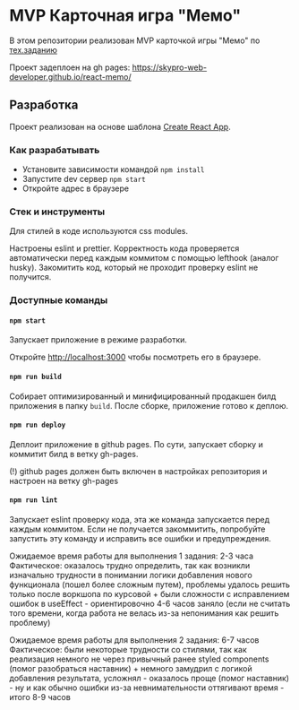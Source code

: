 # MVP Карточная игра "Мемо"

В этом репозитории реализован MVP карточкой игры "Мемо" по [тех.заданию](./docs/mvp-spec.md)

Проект задеплоен на gh pages:
https://skypro-web-developer.github.io/react-memo/

## Разработка

Проект реализован на основе шаблона [Create React App](https://github.com/facebook/create-react-app).

### Как разрабатывать

- Установите зависимости командой `npm install`
- Запустите dev сервер `npm start`
- Откройте адрес в браузере

### Стек и инструменты

Для стилей в коде используются css modules.

Настроены eslint и prettier. Корректность кода проверяется автоматически перед каждым коммитом с помощью lefthook (аналог husky). Закомитить код, который не проходит проверку eslint не получится.

### Доступные команды

#### `npm start`

Запускает приложение в режиме разработки.

Откройте [http://localhost:3000](http://localhost:3000) чтобы посмотреть его в браузере.

#### `npm run build`

Собирает оптимизированный и минифицированный продакшен билд приложения в папку `build`.
После сборке, приложение готово к деплою.

#### `npm run deploy`

Деплоит приложение в github pages. По сути, запускает сборку и коммитит билд в ветку gh-pages.

(!) github pages должен быть включен в настройках репозитория и настроен на ветку gh-pages

#### `npm run lint`

Запускает eslint проверку кода, эта же команда запускается перед каждым коммитом.
Если не получается закоммитить, попробуйте запустить эту команду и исправить все ошибки и предупреждения.


Ожидаемое время работы для выполнения 1 задания: 2-3 часа
Фактическое: оказалось трудно определить, так как возникли изначально трудности в понимании логики добавления нового функционала (пошел более сложным путем), проблемы удалось решить только после воркшопа по курсовой + были сложности с исправлением ошибок в useEffect - ориентировочно 4-6 часов заняло (если не считать того времени, когда работа не велась из-за непонимания как решить проблему)

Ожидаемое время работы для выполнения 2 задания: 6-7 часов
Фактическое: были некоторые трудности со стилями, так как реализация немного не через привычный ранее styled components (помог разобраться наставник) + немного замудрил с логикой добавления результата, усложнял - оказалось проще (помог наставник) - ну и как обычно ошибки из-за невнимательности оттягивают время - итого 8-9 часов